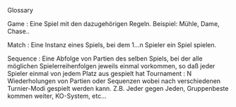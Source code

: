 Glossary

Game
: Eine Spiel mit den dazugehörigen Regeln. Beispiel: Mühle, Dame, Chase..

Match
: Eine Instanz eines Spiels, bei dem 1...n Spieler ein Spiel spielen.

Sequence
: Eine Abfolge von Partien des selben Spiels, bei der alle möglichen                    Spielerreihenfolgen jeweils einmal vorkommen, so daß jeder Spieler einmal von jedem Platz aus gespielt hat
Tournament
: N Wiederholungen von Partien oder Sequenzen wobei nach verschiedenen                      Turnier-Modi gespielt werden kann. Z.B. Jeder gegen Jeden, Gruppenbeste kommen weiter, KO-System, etc...
